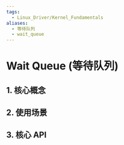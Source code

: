 ```yaml
---
tags:
  - Linux_Driver/Kernel_Fundamentals
aliases:
  - 等待队列
  - wait_queue
---
```

# Wait Queue (等待队列)

## 1. 核心概念

## 2. 使用场景

## 3. 核心 API 